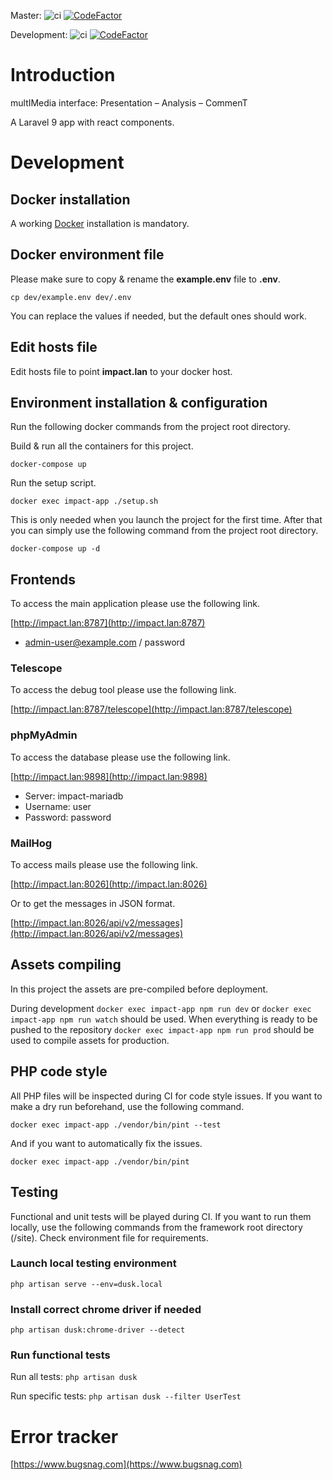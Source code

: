 Master:
![ci](https://github.com/unil-lettres/impact/workflows/ci/badge.svg?branch=master)
[![CodeFactor](https://www.codefactor.io/repository/github/unil-lettres/impact/badge/master?s=dffd5ac63798e7b5abe4e58cf290ee52fbea6418)](https://www.codefactor.io/repository/github/unil-lettres/impact/overview/master)

Development:
![ci](https://github.com/unil-lettres/impact/workflows/ci/badge.svg?branch=development)
[![CodeFactor](https://www.codefactor.io/repository/github/unil-lettres/impact/badge/development?s=dffd5ac63798e7b5abe4e58cf290ee52fbea6418)](https://www.codefactor.io/repository/github/unil-lettres/impact/overview/development)

# Introduction

multIMedia interface: Presentation – Analysis – CommenT

A Laravel 9 app with react components.

# Development

## Docker installation

A working [Docker](https://docs.docker.com/engine/install/) installation is mandatory.

## Docker environment file

Please make sure to copy & rename the **example.env** file to **.env**.

``cp dev/example.env dev/.env``

You can replace the values if needed, but the default ones should work.

## Edit hosts file

Edit hosts file to point **impact.lan** to your docker host.

## Environment installation & configuration

Run the following docker commands from the project root directory.

Build & run all the containers for this project.

``docker-compose up``

Run the setup script.

``docker exec impact-app ./setup.sh``

This is only needed when you launch the project for the first time. After that you can simply use the following command from the project root directory.

``docker-compose up -d``

## Frontends

To access the main application please use the following link.

[http://impact.lan:8787](http://impact.lan:8787)

+ admin-user@example.com / password

### Telescope

To access the debug tool please use the following link.

[http://impact.lan:8787/telescope](http://impact.lan:8787/telescope)

### phpMyAdmin

To access the database please use the following link.

[http://impact.lan:9898](http://impact.lan:9898)

+ Server: impact-mariadb
+ Username: user
+ Password: password

### MailHog

To access mails please use the following link.

[http://impact.lan:8026](http://impact.lan:8026)

Or to get the messages in JSON format.

[http://impact.lan:8026/api/v2/messages](http://impact.lan:8026/api/v2/messages)

## Assets compiling

In this project the assets are pre-compiled before deployment. 

During development ``docker exec impact-app npm run dev`` or ``docker exec impact-app npm run watch`` should be used. When everything is ready to be pushed to the repository ``docker exec impact-app npm run prod`` should be used to compile assets for production.

## PHP code style

All PHP files will be inspected during CI for code style issues. If you want to make a dry run beforehand, use the following command.

``docker exec impact-app ./vendor/bin/pint --test``

And if you want to automatically fix the issues.

``docker exec impact-app ./vendor/bin/pint``

## Testing

Functional and unit tests will be played during CI. If you want to run them locally, use the following commands from the framework root directory (/site). Check environment file for requirements.

### Launch local testing environment 

``php artisan serve --env=dusk.local``

### Install correct chrome driver if needed

``php artisan dusk:chrome-driver --detect``

### Run functional tests

Run all tests: ``php artisan dusk``

Run specific tests: ``php artisan dusk --filter UserTest``

# Error tracker

[https://www.bugsnag.com](https://www.bugsnag.com)

